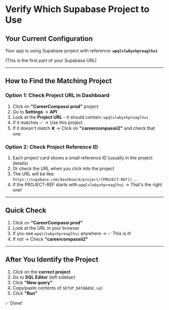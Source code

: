 # Verify Which Supabase Project to Use

## Your Current Configuration

Your app is using Supabase project with reference: **`wpqlslwbyxhpreaglhui`**

(This is the first part of your Supabase URL)

---

## How to Find the Matching Project

### Option 1: Check Project URL in Dashboard
1. Click on **"CareerCompassi prod"** project
2. Go to **Settings** → **API**
3. Look at the **Project URL** - it should contain: `wpqlslwbyxhpreaglhui`
4. If it matches ✅ → Use this project
5. If it doesn't match ❌ → Click on **"careercompassii2"** and check that one

### Option 2: Check Project Reference ID
1. Each project card shows a small reference ID (usually in the project details)
2. Or check the URL when you click into the project
3. The URL will be like: `https://supabase.com/dashboard/project/[PROJECT-REF]/...`
4. If the PROJECT-REF starts with `wpqlslwbyxhpreaglhui` → That's the right one!

---

## Quick Check

1. Click on **"CareerCompassi prod"**
2. Look at the URL in your browser
3. If you see `wpqlslwbyxhpreaglhui` anywhere → ✅ This is it!
4. If not → Check **"careercompassii2"**

---

## After You Identify the Project

1. Click on the **correct project**
2. Go to **SQL Editor** (left sidebar)
3. Click **"New query"**
4. Copy/paste contents of `SETUP_DATABASE.sql`
5. Click **"Run"**

✅ Done!



